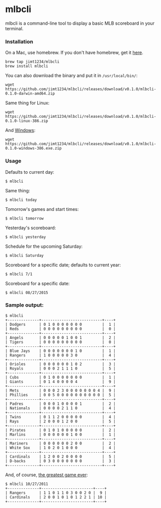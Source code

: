 # mlbcli
mlbcli is a command-line tool to display a basic MLB scoreboard in your terminal.
### Installation
On a Mac, use homebrew. If you don't have homebrew, get it [here](https://brew.sh/).
```
brew tap jimt1234/mlbcli
brew install mlbcli
```
You can also download the binary and put it in `/usr/local/bin/`:
```
wget https://github.com/jimt1234/mlbcli/releases/download/v0.1.0/mlbcli-0.1.0-darwin-amd64.zip
```
Same thing for Linux:
```
wget https://github.com/jimt1234/mlbcli/releases/download/v0.1.0/mlbcli-0.1.0-linux-386.zip
```
And [Windows](http://gnuwin32.sourceforge.net/packages/wget.htm):
```
wget https://github.com/jimt1234/mlbcli/releases/download/v0.1.0/mlbcli-0.1.0-windows-386.exe.zip
```
### Usage
Defaults to current day:
```
$ mlbcli
```
Same thing:
```
$ mlbcli today
```
Tomorrow's games and start times:
```
$ mlbcli tomorrow
```
Yesterday's scoreboard:
```
$ mlbcli yesterday
```
Schedule for the upcoming Saturday:
```
$ mlbcli Saturday
```
Scoreboard for a specific date; defaults to current year:
```
$ mlbcli 7/1
```
Scoreboard for a specific date:
```
$ mlbcli 08/27/2015
```
### Sample output:
```
$ mlbcli
+--------------+---------------------------+----+
| Dodgers      | 0 1 0 0 0 0 0 0 0         |  1 |
| Reds         | 0 0 0 0 0 0 0 0 0         |  0 |
+--------------+---------------------------+----+
| Angels       | 0 0 0 0 0 1 0 0 1         |  2 |
| Tigers       | 0 0 0 0 0 0 0 0 0         |  0 |
+--------------+---------------------------+----+
| Blue Jays    | 0 0 0 0 0 0 0 1 0         |  1 |
| Rangers      | 1 0 0 0 0 0 3 0           |  4 |
+--------------+---------------------------+----+
| Orioles      | 0 0 0 0 0 0 1 0 2         |  3 |
| Royals       | 0 0 0 2 1 1 1 0           |  5 |
+--------------+---------------------------+----+
| Cubs         | 0 1 0 0 0 0 0 0 0         |  1 |
| Giants       | 0 1 4 0 0 0 0 4           |  9 |
+--------------+---------------------------+----+
| Mets         | 0 0 0 2 3 0 0 0 0 0 0 0 4 |  9 |
| Phillies     | 0 0 5 0 0 0 0 0 0 0 0 0 0 |  5 |
+--------------+---------------------------+----+
| Padres       | 0 0 0 1 0 0 0 0 1         |  2 |
| Nationals    | 0 0 0 0 2 1 1 0           |  4 |
+--------------+---------------------------+----+
| Twins        | 0 1 1 2 0 0 0 0 0         |  4 |
| Rays         | 2 0 0 0 1 2 0 0           |  5 |
+--------------+---------------------------+----+
| Pirates      | 0 1 0 1 0 0 0 0 0         |  2 |
| Marlins      | 0 0 0 0 0 0 1 0 0         |  1 |
+--------------+---------------------------+----+
| Mariners     | 0 0 0 0 0 0 2 0 0         |  2 |
| White Sox    | 1 0 2 0 1 0 0 0           |  4 |
+--------------+---------------------------+----+
| Cardinals    | 1 2 0 0 2 0 0 0 0         |  5 |
| D-backs      | 0 3 0 0 0 0 0 0 0         |  3 |
+--------------+---------------------------+----+
```
And, of course, [the greatest game ever](https://www.youtube.com/watch?t=15623&v=K8XkzEJsKe4):
```
$ mlbcli 10/27/2011
+--------------+-----------------------+----+
| Rangers      | 1 1 0 1 1 0 3 0 0 2 0 |  9 |
| Cardinals    | 2 0 0 1 0 1 0 1 2 2 1 | 10 |
+--------------+-----------------------+----+
```
